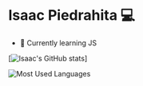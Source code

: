 # Isaac Piedrahita 💻

[comment]:[![guayahack](https://img.shields.io/badge/member-guayahack-fedcba?style=plastic&logo=gitlab&labelColor=%23132854)](https://guayahack.co)

- 🌱 Currently learning JS

[![Isaac's GitHub stats](https://github-readme-stats.vercel.app/api?username=isaac-opz&theme=blue_navy)]

![Most Used Languages](https://github-readme-stats.vercel.app/api/top-langs/?username=isaac-opz&theme=blue_navy)

<!---
Blackii3/Blackii3 is a ✨ special ✨ repository because its `README.md` (this file) appears on your GitHub profile.
You can click the Preview link to take a look at your changes.
--->
